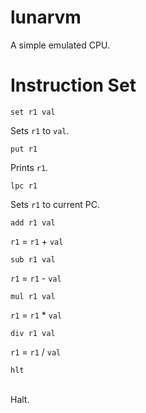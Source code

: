 # lunarvm
A simple emulated CPU.<br>

# Instruction Set
```
set r1 val
```
Sets `r1` to `val`.<br>
```
put r1
```
Prints `r1`.<br>
```
lpc r1
```
Sets `r1` to current PC.<br>
```
add r1 val
```
`r1` = `r1` + `val`<br>
```
sub r1 val
```
`r1` = `r1` - `val`<br>
```
mul r1 val
```
`r1` = `r1` * `val`<br>
```
div r1 val
```
`r1` = `r1` / `val`<br>
```
hlt
```
<br>
Halt.
